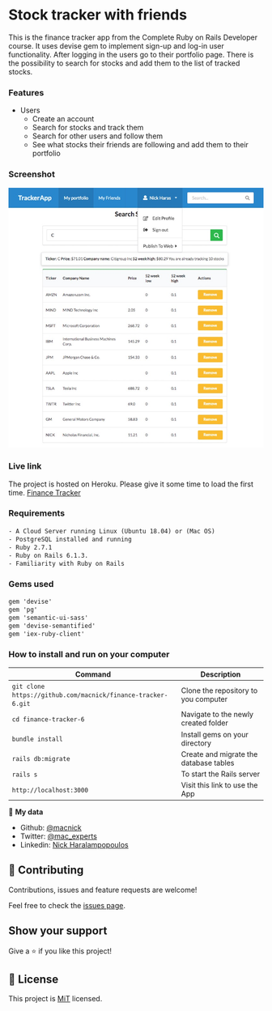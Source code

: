 # Stock tracker with friends

This is the finance tracker app from the Complete Ruby on Rails Developer course. It uses devise gem to implement sign-up and log-in user functionality. After logging in the users go to their portfolio page. There is the possibility to search for stocks and add them to the list of tracked stocks.

### Features

- Users
  - Create an account
  - Search for stocks and track them
  - Search for other users and follow them
  - See what stocks their friends are following and add them to their portfolio

### Screenshot

![screenshot](app/assets/images/screenshot.jpg)

### Live link

The project is hosted on Heroku. Please give it some time to load the first time.
[Finance Tracker](https://quiet-waters-10593.herokuapp.com/my_portfolio)

### Requirements

```
- A Cloud Server running Linux (Ubuntu 18.04) or (Mac OS)
- PostgreSQL installed and running
- Ruby 2.7.1
- Ruby on Rails 6.1.3.
- Familiarity with Ruby on Rails

```

### Gems used

```
gem 'devise'
gem 'pg'
gem 'semantic-ui-sass'
gem 'devise-semantified'
gem 'iex-ruby-client'
```

### How to install and run on your computer

| Command                                                      | Description                            |
| ------------------------------------------------------------ | -------------------------------------- |
| `git clone https://github.com/macnick/finance-tracker-6.git` | Clone the repository to you computer   |
| `cd finance-tracker-6`                                       | Navigate to the newly created folder   |
| `bundle install`                                             | Install gems on your directory         |
| `rails db:migrate`                                           | Create and migrate the database tables |
| `rails s`                                                    | To start the Rails server              |
| `http://localhost:3000`                                      | Visit this link to use the App         |

👤 **My data**

- Github: [@macnick](https://github.com/macnick)
- Twitter: [@mac_experts](https://twitter.com/mac_experts)
- Linkedin: [Nick Haralampopoulos](https://www.linkedin.com/in/nick-haralampopoulos-26a55412a/)

## 🤝 Contributing

Contributions, issues and feature requests are welcome!

Feel free to check the [issues page](https://github.com/macnick/facebook-clone/issues).

## Show your support

Give a ⭐️ if you like this project!

## 📝 License

This project is [MiT](LICENSE) licensed.
